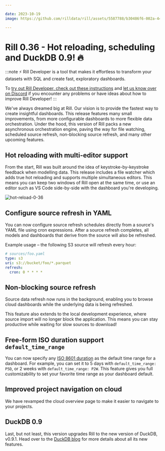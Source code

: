 ```yaml
---

date: 2023-10-19
image: https://github.com/rilldata/rill/assets/5587788/b30486f6-002a-445d-8a1b-955b6ec0066d

---
```


# Rill 0.36 - Hot reloading, scheduling and DuckDB 0.9! 🔥

:::note
⚡ Rill Developer is a tool that makes it effortless to transform your datasets with SQL and create fast, exploratory dashboards.

To [try out Rill Developer, check out these instructions](/home/install) and [let us know over on Discord](https://bit.ly/3bbcSl9) if you encounter any problems or have ideas about how to improve Rill Developer!
:::

We've always dreamed big at Rill. Our vision is to provide the fastest way to create insightful dashboards. 
This release features many small improvements, from more configurable dashboards to more flexible data orchestration. Under the hood, this version of Rill packs a new asynchronous orchestration engine, paving the way for file watching, scheduled source refresh, non-blocking source refresh, and many other upcoming features.

## Hot reloading with multi-editor support

From the start, Rill was built around the idea of keystroke-by-keystroke feedback when modelling data. This release includes a file watcher which adds true hot reloading and supports multiple simultaneous editors. This means you can keep two windows of Rill open at the same time, or use an editor such as VS Code side-by-side with the dashboard you're developing.

![hot-reload-0-36](https://cdn.rilldata.com/docs/release-notes/36_hot_reload.gif)

## Configure source refresh in YAML

You can now configure source refresh schedules directly from a source's YAML file using cron expressions. After a source refresh completes, all models and dashboards that derive from the source will also be refreshed.

Example usage – the following S3 source will refresh every hour:

```yaml
# sources/foo.yaml
type: s3
uri: s3://bucket/foo/*.parquet
refresh:
  cron: 0 * * * *
```

## Non-blocking source refresh

Source data refresh now runs in the background, enabling you to browse cloud dashboards while the underlying data is being refreshed.

This feature also extends to the local development experience, where source import will no longer block the application. This means you can stay productive while waiting for slow sources to download!

## Free-form ISO duration support `default_time_range`

You can now specify any [ISO 8601 duration](https://en.wikipedia.org/wiki/ISO_8601#Durations) as the default time range for a dashboard. For example, you can set it to 5 days with `default_time_range: P5D`, or 2 weeks with `default_time_range: P2W`. This feature gives you full customizability to set your favorite time range as your dashboard default.

## Improved project navigation on cloud

We have revamped the cloud overview page to make it easier to navigate to your projects.

## DuckDB 0.9

Last, but not least, this version upgrades Rill to the new version of DuckDB, v0.9.1. Head over to the [DuckDB blog](https://duckdb.org/2023/09/26/announcing-duckdb-090.html) for more details about all its new features.
